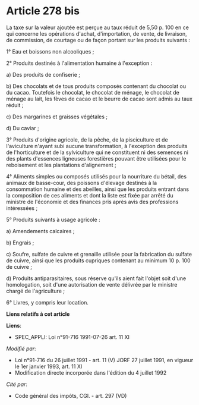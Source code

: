# Article 278 bis

La taxe sur la valeur ajoutée est perçue au taux réduit de 5,50 p. 100 en ce qui concerne les opérations d'achat,
d'importation, de vente, de livraison, de commission, de courtage ou de façon portant sur les produits suivants :

1° Eau et boissons non alcooliques ;

2° Produits destinés à l'alimentation humaine à l'exception :

a) Des produits de confiserie ;

b) Des chocolats et de tous produits composés contenant du chocolat ou du cacao. Toutefois le chocolat, le chocolat de
ménage, le chocolat de ménage au lait, les fèves de cacao et le beurre de cacao sont admis au taux réduit ;

c) Des margarines et graisses végétales ;

d) Du caviar ;

3° Produits d'origine agricole, de la pêche, de la pisciculture et de l'aviculture n'ayant subi aucune transformation, à
l'exception des produits de l'horticulture et de la sylviculture qui ne constituent ni des semences ni des plants d'essences
ligneuses forestières pouvant être utilisées pour le reboisement et les plantations d'alignement ;

4° Aliments simples ou composés utilisés pour la nourriture du bétail, des animaux de basse-cour, des poissons d'élevage
destinés à la consommation humaine et des abeilles, ainsi que les produits entrant dans la composition de ces aliments et
dont la liste est fixée par arrêté du ministre de l'économie et des finances pris après avis des professions intéressées ;

5° Produits suivants à usage agricole :

a) Amendements calcaires ;

b) Engrais ;

c) Soufre, sulfate de cuivre et grenaille utilisée pour la fabrication du sulfate de cuivre, ainsi que les produits cupriques
contenant au minimum 10 p. 100 de cuivre ;

d) Produits antiparasitaires, sous réserve qu'ils aient fait l'objet soit d'une homologation, soit d'une autorisation de
vente délivrée par le ministre chargé de l'agriculture ;

6° Livres, y compris leur location.

**Liens relatifs à cet article**

**Liens**:

  - SPEC_APPLI: Loi n°91-716 1991-07-26 art. 11 XI

_Modifié par_:

  - Loi n°91-716 du 26 juillet 1991 - art. 11 (V) JORF 27 juillet 1991, en vigueur le 1er janvier 1993, art. 11 XI
  - Modification directe incorporée dans l'édition du 4 juillet 1992

_Cité par_:

  - Code général des impôts, CGI. - art. 297 (VD)
